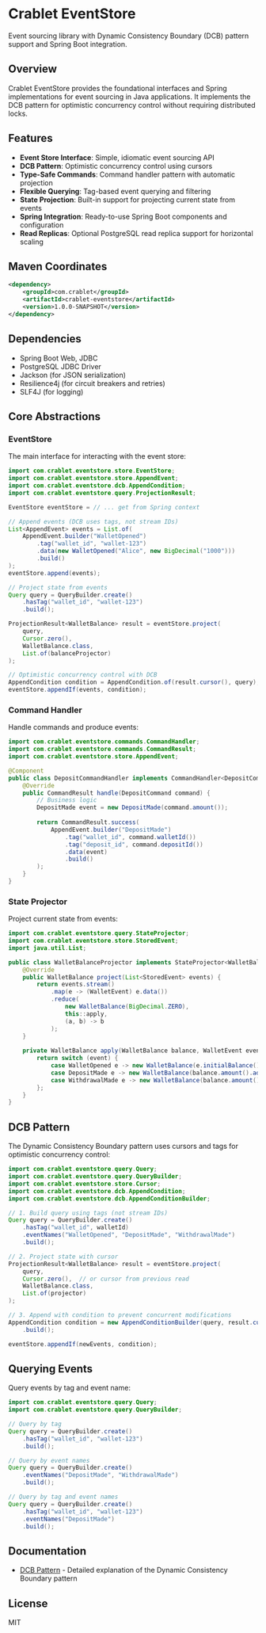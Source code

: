 # Crablet EventStore

Event sourcing library with Dynamic Consistency Boundary (DCB) pattern support and Spring Boot integration.

## Overview

Crablet EventStore provides the foundational interfaces and Spring implementations for event sourcing in Java applications. It implements the DCB pattern for optimistic concurrency control without requiring distributed locks.

## Features

- **Event Store Interface**: Simple, idiomatic event sourcing API
- **DCB Pattern**: Optimistic concurrency control using cursors
- **Type-Safe Commands**: Command handler pattern with automatic projection
- **Flexible Querying**: Tag-based event querying and filtering
- **State Projection**: Built-in support for projecting current state from events
- **Spring Integration**: Ready-to-use Spring Boot components and configuration
- **Read Replicas**: Optional PostgreSQL read replica support for horizontal scaling

## Maven Coordinates

```xml
<dependency>
    <groupId>com.crablet</groupId>
    <artifactId>crablet-eventstore</artifactId>
    <version>1.0.0-SNAPSHOT</version>
</dependency>
```

## Dependencies

- Spring Boot Web, JDBC
- PostgreSQL JDBC Driver
- Jackson (for JSON serialization)
- Resilience4j (for circuit breakers and retries)
- SLF4J (for logging)

## Core Abstractions

### EventStore

The main interface for interacting with the event store:

```java
import com.crablet.eventstore.store.EventStore;
import com.crablet.eventstore.store.AppendEvent;
import com.crablet.eventstore.dcb.AppendCondition;
import com.crablet.eventstore.query.ProjectionResult;

EventStore eventStore = // ... get from Spring context

// Append events (DCB uses tags, not stream IDs)
List<AppendEvent> events = List.of(
    AppendEvent.builder("WalletOpened")
        .tag("wallet_id", "wallet-123")
        .data(new WalletOpened("Alice", new BigDecimal("1000")))
        .build()
);
eventStore.append(events);

// Project state from events
Query query = QueryBuilder.create()
    .hasTag("wallet_id", "wallet-123")
    .build();

ProjectionResult<WalletBalance> result = eventStore.project(
    query,
    Cursor.zero(),
    WalletBalance.class,
    List.of(balanceProjector)
);

// Optimistic concurrency control with DCB
AppendCondition condition = AppendCondition.of(result.cursor(), query);
eventStore.appendIf(events, condition);
```

### Command Handler

Handle commands and produce events:

```java
import com.crablet.eventstore.commands.CommandHandler;
import com.crablet.eventstore.commands.CommandResult;
import com.crablet.eventstore.store.AppendEvent;

@Component
public class DepositCommandHandler implements CommandHandler<DepositCommand> {
    @Override
    public CommandResult handle(DepositCommand command) {
        // Business logic
        DepositMade event = new DepositMade(command.amount());
        
        return CommandResult.success(
            AppendEvent.builder("DepositMade")
                .tag("wallet_id", command.walletId())
                .tag("deposit_id", command.depositId())
                .data(event)
                .build()
        );
    }
}
```

### State Projector

Project current state from events:

```java
import com.crablet.eventstore.query.StateProjector;
import com.crablet.eventstore.store.StoredEvent;
import java.util.List;

public class WalletBalanceProjector implements StateProjector<WalletBalance> {
    @Override
    public WalletBalance project(List<StoredEvent> events) {
        return events.stream()
            .map(e -> (WalletEvent) e.data())
            .reduce(
                new WalletBalance(BigDecimal.ZERO), 
                this::apply, 
                (a, b) -> b
            );
    }
    
    private WalletBalance apply(WalletBalance balance, WalletEvent event) {
        return switch (event) {
            case WalletOpened e -> new WalletBalance(e.initialBalance());
            case DepositMade e -> new WalletBalance(balance.amount().add(e.amount()));
            case WithdrawalMade e -> new WalletBalance(balance.amount().subtract(e.amount()));
        };
    }
}
```

## DCB Pattern

The Dynamic Consistency Boundary pattern uses cursors and tags for optimistic concurrency control:

```java
import com.crablet.eventstore.query.Query;
import com.crablet.eventstore.query.QueryBuilder;
import com.crablet.eventstore.store.Cursor;
import com.crablet.eventstore.dcb.AppendCondition;
import com.crablet.eventstore.dcb.AppendConditionBuilder;

// 1. Build query using tags (not stream IDs)
Query query = QueryBuilder.create()
    .hasTag("wallet_id", walletId)
    .eventNames("WalletOpened", "DepositMade", "WithdrawalMade")
    .build();

// 2. Project state with cursor
ProjectionResult<WalletBalance> result = eventStore.project(
    query,
    Cursor.zero(),  // or cursor from previous read
    WalletBalance.class,
    List.of(projector)
);

// 3. Append with condition to prevent concurrent modifications
AppendCondition condition = new AppendConditionBuilder(query, result.cursor())
    .build();

eventStore.appendIf(newEvents, condition);
```

## Querying Events

Query events by tag and event name:

```java
import com.crablet.eventstore.query.Query;
import com.crablet.eventstore.query.QueryBuilder;

// Query by tag
Query query = QueryBuilder.create()
    .hasTag("wallet_id", "wallet-123")
    .build();

// Query by event names
Query query = QueryBuilder.create()
    .eventNames("DepositMade", "WithdrawalMade")
    .build();

// Query by tag and event names
Query query = QueryBuilder.create()
    .hasTag("wallet_id", "wallet-123")
    .eventNames("DepositMade")
    .build();
```

## Documentation

- [DCB Pattern](docs/DCB_AND_CRABLET.md) - Detailed explanation of the Dynamic Consistency Boundary pattern

## License

MIT

